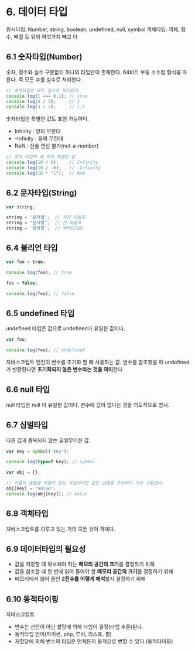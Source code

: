 # 6. 데이터 타입

원시타입: Number, string, boolean, undefined, null, symbol
객체타입: 객체, 함수, 배열 등 위의 여섯가지 빼고 다

## 6.1 숫자타입(Number)

숫자, 정수와 실수 구분없이 하나의 타입만이 존재한다.
64비트 부동 소수점 형식을 따른다. 즉 모든 수를 실수로 처리한다.

```javascript
// 숫자타입은 모두 실수로 처리된다.
console.log(1 === 0.1); // true
console.log(4 / 2);     // 2
console.log(3 / 2);     // 1.5
```

숫자타입은 특별한 값도 표현 가능하다.

- Infinity : 양의 무한대
- -Infinity : 음의 무한대
- NaN : 산술 연산 불가(not-a-number)

```javascript
// 숫자 타입의 세 가지 특별한 값
console.log(10 / 0);    // Infinity
console.log(10 / -0);   // -Infinity
console.log(10 * "1");  // NaN
```

## 6.2 문자타입(String)

```javascript
var string;

string = '문자열';  // 작은 따옴표
string = "문자열";  // 큰 따옴표
string = `문자열`;  // 백틱(ES6)
```

## 6.4 불리언 타입

```javascript
var foo = true;

console.log(foo); // true

foo = false;

console.log(foo); // false
```

## 6.5 undefined 타입

undefined 타입은 값으로 undefined가 유일한 값이다. 

```javascript
var foo;

console.log(foo); // undefined
```

자바스크립트 엔진이 변수를 초기화 할 때 사용하는 값.
변수를 참조했을 때 undefined가 반환된다면 **초기화되지 않은 변수라는 것을 의미**한다.

## 6.6 null 타입

null 타입은 null 이 유일한 값이다.
변수에 값이 없다는 것을 의도적으로 명시.

## 6.7 심벌타입

다른 값과 중복되지 않는 유일무이한 값.

```javascript
var key = Symbol('key');

console.log(typeof key); // symbol

var obj = {};

// 이름이 충돌할 위험이 없는 유일무이한 값인 심벌을 프로퍼티 키로 사용한다.
obj[key] = 'value';
console.log(obj[key]); // value
```

## 6.8 객체타입

자바스크립트를 이루고 있는 거의 모든 것이 객체다.

## 6.9 데이터타입의 필요성

- 값을 저장할 때 확보해야 하는 **메모리 공간의 크기**를 결정하기 위해
- 값을 참조할 때 한 번에 읽어 들여야 할 **메모리 공간의 크기**를 결정하기 위해
- 메모리에서 읽어 들인 **2진수를 어떻게 해석**할지 결정하기 위해

## 6.10 동적타이핑

자바스크립트

- 변수는 선언이 아닌 할당에 의해 타입이 결정(타입 추론)된다.
- 동적타입 언어(파이썬, php, 루비, 리스프, 펄)
- 재할당에 의해 변수의 타입은 언제든지 동적으로 변할 수 있다.(동적타이핑)
